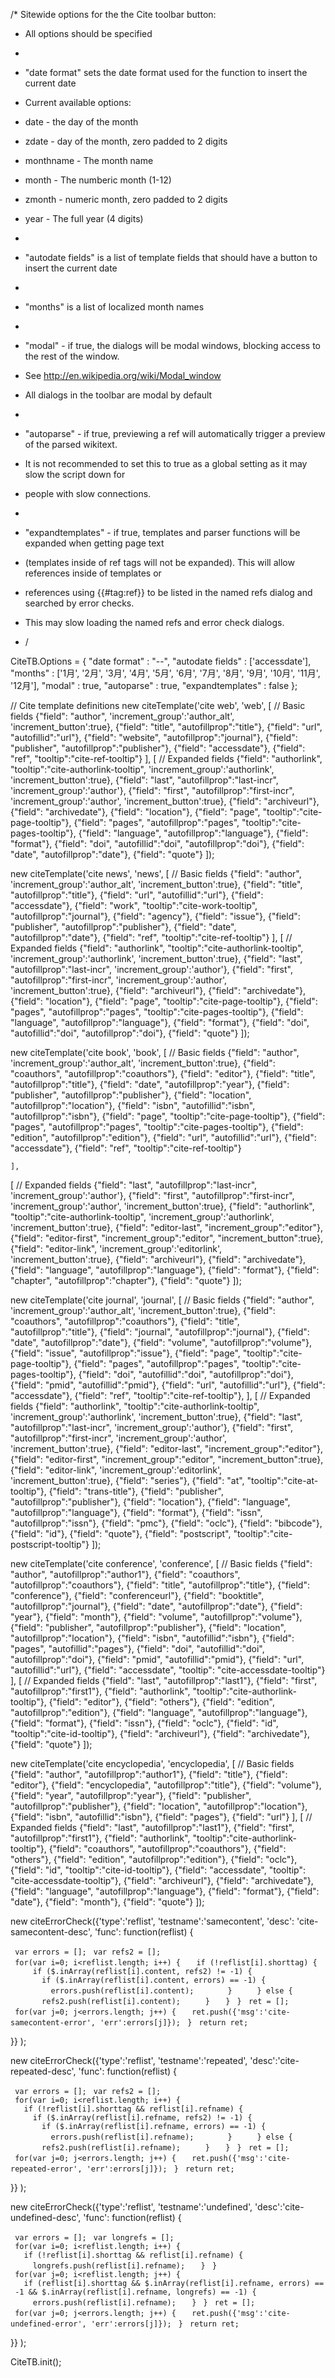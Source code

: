 /\* Sitewide options for the the Cite toolbar button:

  - All options should be specified

  -
  - "date format" sets the date format used for the function to insert the current date

  - Current available options:

  - date - the day of the month

  - zdate - day of the month, zero padded to 2 digits

  - monthname - The month name

  - month - The numberic month (1-12)

  - zmonth - numeric month, zero padded to 2 digits

  - year - The full year (4 digits)

  -
  - "autodate fields" is a list of template fields that should have a button to insert the current date

  -
  - "months" is a list of localized month names

  -
  - "modal" - if true, the dialogs will be modal windows, blocking access to the rest of the window.

  - See <http://en.wikipedia.org/wiki/Modal_window>

  - All dialogs in the toolbar are modal by default

  -
  - "autoparse" - if true, previewing a ref will automatically trigger a preview of the parsed wikitext.

  - It is not recommended to set this to true as a global setting as it may slow the script down for

  - people with slow connections.

  -
  - "expandtemplates" - if true, templates and parser functions will be expanded when getting page text

  - (templates inside of ref tags will not be expanded). This will allow references inside of templates or

  - references using {{\#tag:ref}} to be listed in the named refs dialog and searched by error checks.

  - This may slow loading the named refs and error check dialogs.

  - /

CiteTB.Options = { "date format" : "<year>-<zmonth>-<zdate>", "autodate fields" : \['accessdate'\], "months" : \['1月', '2月', '3月', '4月', '5月', '6月', '7月', '8月', '9月', '10月', '11月', '12月'\], "modal" : true, "autoparse" : true, "expandtemplates" : false };

// Cite template definitions new citeTemplate('cite web', 'web', \[ // Basic fields {"field": "author<N>", 'increment_group':'author_alt', 'increment_button':true}, {"field": "title", "autofillprop":"title"}, {"field": "url", "autofillid":"url"}, {"field": "website", "autofillprop":"journal"}, {"field": "publisher", "autofillprop":"publisher"}, {"field": "accessdate"}, {"field": "ref", "tooltip":"cite-ref-tooltip"} \], \[ // Expanded fields {"field": "authorlink<N>", "tooltip":"cite-authorlink-tooltip", 'increment_group':'authorlink', 'increment_button':true}, {"field": "last<N>", "autofillprop":"last-incr", 'increment_group':'author'}, {"field": "first<N>", "autofillprop":"first-incr", 'increment_group':'author', 'increment_button':true}, {"field": "archiveurl"}, {"field": "archivedate"}, {"field": "location"}, {"field": "page", "tooltip":"cite-page-tooltip"}, {"field": "pages", "autofillprop":"pages", "tooltip":"cite-pages-tooltip"}, {"field": "language", "autofillprop":"language"}, {"field": "format"}, {"field": "doi", "autofillid":"doi", "autofillprop":"doi"}, {"field": "date", "autofillprop":"date"}, {"field": "quote"} \]);

new citeTemplate('cite news', 'news', \[ // Basic fields {"field": "author<N>", 'increment_group':'author_alt', 'increment_button':true}, {"field": "title", "autofillprop":"title"}, {"field": "url", "autofillid":"url"}, {"field": "accessdate"}, {"field": "work", "tooltip":"cite-work-tooltip", "autofillprop":"journal"}, {"field": "agency"}, {"field": "issue"}, {"field": "publisher", "autofillprop":"publisher"}, {"field": "date", "autofillprop":"date"}, {"field": "ref", "tooltip":"cite-ref-tooltip"} \], \[ // Expanded fields {"field": "authorlink<N>", "tooltip":"cite-authorlink-tooltip", 'increment_group':'authorlink', 'increment_button':true}, {"field": "last<N>", "autofillprop":"last-incr", 'increment_group':'author'}, {"field": "first<N>", "autofillprop":"first-incr", 'increment_group':'author', 'increment_button':true}, {"field": "archiveurl"}, {"field": "archivedate"}, {"field": "location"}, {"field": "page", "tooltip":"cite-page-tooltip"}, {"field": "pages", "autofillprop":"pages", "tooltip":"cite-pages-tooltip"}, {"field": "language", "autofillprop":"language"}, {"field": "format"}, {"field": "doi", "autofillid":"doi", "autofillprop":"doi"}, {"field": "quote"} \]);

new citeTemplate('cite book', 'book', \[ // Basic fields {"field": "author<N>", 'increment_group':'author_alt', 'increment_button':true}, {"field": "coauthors", "autofillprop":"coauthors"}, {"field": "editor"}, {"field": "title", "autofillprop":"title"}, {"field": "date", "autofillprop":"year"}, {"field": "publisher", "autofillprop":"publisher"}, {"field": "location", "autofillprop":"location"}, {"field": "isbn", "autofillid":"isbn", "autofillprop":"isbn"}, {"field": "page", "tooltip":"cite-page-tooltip"}, {"field": "pages", "autofillprop":"pages", "tooltip":"cite-pages-tooltip"}, {"field": "edition", "autofillprop":"edition"}, {"field": "url", "autofillid":"url"}, {"field": "accessdate"}, {"field": "ref", "tooltip":"cite-ref-tooltip"}

`],`

\[ // Expanded fields {"field": "last<N>", "autofillprop":"last-incr", 'increment_group':'author'}, {"field": "first<N>", "autofillprop":"first-incr", 'increment_group':'author', 'increment_button':true}, {"field": "authorlink<N>", "tooltip":"cite-authorlink-tooltip", 'increment_group':'authorlink', 'increment_button':true}, {"field": "editor<N>-last", "increment_group":"editor"}, {"field": "editor<N>-first", "increment_group":"editor", "increment_button":true}, {"field": "editor<N>-link", 'increment_group':'editorlink', 'increment_button':true}, {"field": "archiveurl"}, {"field": "archivedate"}, {"field": "language", "autofillprop":"language"}, {"field": "format"}, {"field": "chapter", "autofillprop":"chapter"}, {"field": "quote"} \]);

new citeTemplate('cite journal', 'journal', \[ // Basic fields {"field": "author<N>", 'increment_group':'author_alt', 'increment_button':true}, {"field": "coauthors", "autofillprop":"coauthors"}, {"field": "title", "autofillprop":"title"}, {"field": "journal", "autofillprop":"journal"}, {"field": "date", "autofillprop":"date"}, {"field": "volume", "autofillprop":"volume"}, {"field": "issue", "autofillprop":"issue"}, {"field": "page", "tooltip":"cite-page-tooltip"}, {"field": "pages", "autofillprop":"pages", "tooltip":"cite-pages-tooltip"}, {"field": "doi", "autofillid":"doi", "autofillprop":"doi"}, {"field": "pmid", "autofillid":"pmid"}, {"field": "url", "autofillid":"url"}, {"field": "accessdate"}, {"field": "ref", "tooltip":"cite-ref-tooltip"}, \], \[ // Expanded fields {"field": "authorlink<N>", "tooltip":"cite-authorlink-tooltip", 'increment_group':'authorlink', 'increment_button':true}, {"field": "last<N>", "autofillprop":"last-incr", 'increment_group':'author'}, {"field": "first<N>", "autofillprop":"first-incr", 'increment_group':'author', 'increment_button':true}, {"field": "editor<N>-last", "increment_group":"editor"}, {"field": "editor<N>-first", "increment_group":"editor", "increment_button":true}, {"field": "editor<N>-link", 'increment_group':'editorlink', 'increment_button':true}, {"field": "series"}, {"field": "at", "tooltip":"cite-at-tooltip"}, {"field": "trans-title"}, {"field": "publisher", "autofillprop":"publisher"}, {"field": "location"}, {"field": "language", "autofillprop":"language"}, {"field": "format"}, {"field": "issn", "autofillprop":"issn"}, {"field": "pmc"}, {"field": "oclc"}, {"field": "bibcode"}, {"field": "id"}, {"field": "quote"}, {"field": "postscript", "tooltip":"cite-postscript-tooltip"} \]);

new citeTemplate('cite conference', 'conference', \[ // Basic fields {"field": "author", "autofillprop":"author1"}, {"field": "coauthors", "autofillprop":"coauthors"}, {"field": "title", "autofillprop":"title"}, {"field": "conference"}, {"field": "conferenceurl"}, {"field": "booktitle", "autofillprop":"journal"}, {"field": "date", "autofillprop":"date"}, {"field": "year"}, {"field": "month"}, {"field": "volume", "autofillprop":"volume"}, {"field": "publisher", "autofillprop":"publisher"}, {"field": "location", "autofillprop":"location"}, {"field": "isbn", "autofillid":"isbn"}, {"field": "pages", "autofillid":"pages"}, {"field": "doi", "autofillid":"doi", "autofillprop":"doi"}, {"field": "pmid", "autofillid":"pmid"}, {"field": "url", "autofillid":"url"}, {"field": "accessdate", "tooltip": "cite-accessdate-tooltip"} \], \[ // Expanded fields {"field": "last", "autofillprop":"last1"}, {"field": "first", "autofillprop":"first1"}, {"field": "authorlink", "tooltip":"cite-authorlink-tooltip"}, {"field": "editor"}, {"field": "others"}, {"field": "edition", "autofillprop":"edition"}, {"field": "language", "autofillprop":"language"}, {"field": "format"}, {"field": "issn"}, {"field": "oclc"}, {"field": "id", "tooltip":"cite-id-tooltip"}, {"field": "archiveurl"}, {"field": "archivedate"}, {"field": "quote"} \]);

new citeTemplate('cite encyclopedia', 'encyclopedia', \[ // Basic fields {"field": "author", "autofillprop":"author1"}, {"field": "title"}, {"field": "editor"}, {"field": "encyclopedia", "autofillprop":"title"}, {"field": "volume"}, {"field": "year", "autofillprop":"year"}, {"field": "publisher", "autofillprop":"publisher"}, {"field": "location", "autofillprop":"location"}, {"field": "isbn", "autofillid":"isbn"}, {"field": "pages"}, {"field": "url"} \], \[ // Expanded fields {"field": "last", "autofillprop":"last1"}, {"field": "first", "autofillprop":"first1"}, {"field": "authorlink", "tooltip":"cite-authorlink-tooltip"}, {"field": "coauthors", "autofillprop":"coauthors"}, {"field": "others"}, {"field": "edition", "autofillprop":"edition"}, {"field": "oclc"}, {"field": "id", "tooltip":"cite-id-tooltip"}, {"field": "accessdate", "tooltip": "cite-accessdate-tooltip"}, {"field": "archiveurl"}, {"field": "archivedate"}, {"field": "language", "autofillprop":"language"}, {"field": "format"}, {"field": "date"}, {"field": "month"}, {"field": "quote"} \]);

new citeErrorCheck({'type':'reflist', 'testname':'samecontent', 'desc': 'cite-samecontent-desc', 'func': function(reflist) {

` var errors = [];`
` var refs2 = [];`
` for(var i=0; i<reflist.length; i++) {`
`   if (!reflist[i].shorttag) {`
`     if ($.inArray(reflist[i].content, refs2) != -1) {`
`       if ($.inArray(reflist[i].content, errors) == -1) {`
`         errors.push(reflist[i].content);`
`       }`
`     } else {`
`       refs2.push(reflist[i].content);`
`     }`
`   }`
` }`
` ret = [];`
` for(var j=0; j<errors.length; j++) {`
`   ret.push({'msg':'cite-samecontent-error', 'err':errors[j]});`
` }`
` return ret;`

}} );

new citeErrorCheck({'type':'reflist', 'testname':'repeated', 'desc':'cite-repeated-desc', 'func': function(reflist) {

` var errors = [];`
` var refs2 = [];`
` for(var i=0; i<reflist.length; i++) {`
`   if (!reflist[i].shorttag && reflist[i].refname) {`
`     if ($.inArray(reflist[i].refname, refs2) != -1) {`
`       if ($.inArray(reflist[i].refname, errors) == -1) {`
`         errors.push(reflist[i].refname);`
`       }`
`     } else {`
`       refs2.push(reflist[i].refname);`
`     }`
`   }`
` }`
` ret = [];`
` for(var j=0; j<errors.length; j++) {`
`   ret.push({'msg':'cite-repeated-error', 'err':errors[j]});`
` }`
` return ret;`

}} );

new citeErrorCheck({'type':'reflist', 'testname':'undefined', 'desc':'cite-undefined-desc', 'func': function(reflist) {

` var errors = [];`
` var longrefs = [];`
` for(var i=0; i<reflist.length; i++) {`
`   if (!reflist[i].shorttag && reflist[i].refname) {`
`     longrefs.push(reflist[i].refname);`
`   }`
` }`
` for(var j=0; i<reflist.length; j++) {`
`   if (reflist[i].shorttag && $.inArray(reflist[i].refname, errors) == -1 && $.inArray(reflist[i].refname, longrefs) == -1) {`
`     errors.push(reflist[i].refname);`
`   }`
` }`
` ret = [];`
` for(var j=0; j<errors.length; j++) {`
`   ret.push({'msg':'cite-undefined-error', 'err':errors[j]});`
` }`
` return ret;`

}} );

CiteTB.init();